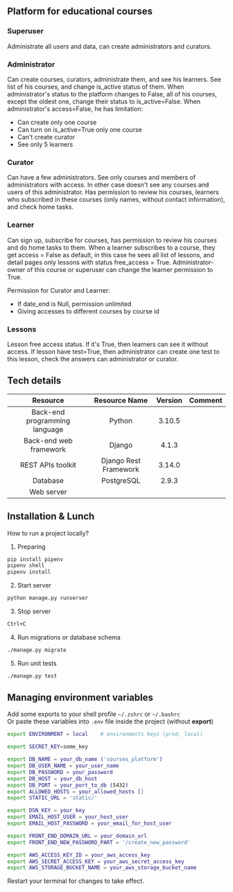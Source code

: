 ## Platform for educational courses

### Superuser 
Administrate all users and data, can create administrators and curators.
### Administrator 
Can create courses, curators, administrate them, and see his learners.
See list of his courses, and change is_active status of them.
When administrator's status to the platform changes to False, all of his courses, except the oldest one, change their status to is_active=False.
When administrator's access=False, he has limitation:
* Can create only one course
* Can turn on is_active=True only one course
* Can't create curator
* See only 5 learners
### Curator 
Can have a few administrators. 
See only courses and members of administrators with access. In other case doesn't see any courses and users of this administrator.
Has permission to review his courses, learners who subscribed in these courses (only names, without contact information), and check home tasks.
### Learner 
Can sign up, subscribe for courses, has permission to review his courses and do home tasks to them.
When a learner subscribes to a course, they get access = False as default, in this case he sees all list of lessons, 
and detail pages only lessons with status free_access = True.
Administrator-owner of this course or superuser can change the learner permission to True.

Permission for Curator and Learner:
* If date_end is Null, permission unlimited
* Giving accesses to different courses by course id

### Lessons
Lesson free access status. If it's True, then learners can see it without access. 
If lesson have test=True, then administrator can create one test to this lesson, check the answers can administrator or curator.

## Tech details

|**Resource**|**Resource Name**|**Version**|**Comment**|
| :-: | :-: | :-: | :-: |
|Back-end programming language|Python|3.10.5||
|Back-end web framework|Django|4.1.3||
|REST APIs toolkit|Django Rest Framework|3.14.0||
|Database|PostgreSQL|2.9.3||
|Web server||||

## Installation & Lunch

How to run a project locally?

1. Preparing

```sh
pip install pipenv
pipenv shell
pipenv install
```

2. Start server

```sh
python manage.py runserver
```

3. Stop server

```sh
Ctrl+C
```

4. Run migrations or database schema 
```sh
./manage.py migrate
```
5. Run unit tests 

```sh
./manage.py test
```

## Managing environment variables

Add some exports to your shell profile `~/.zshrc` or `~/.bashrc`<br>
Or paste these variables into `.env` file inside the project (without **export**)

```sh
export ENVIRONMENT = local    # environments keys (prod, local)

export SECRET_KEY=some_key

export DB_NAME = your_db_name ('courses_platform')
export DB_USER_NAME = your_user_name
export DB_PASSWORD = your_password
export DB_HOST = your_db_host
export DB_PORT = your_port_to_db (5432)
export ALLOWED_HOSTS = your_allowed_hosts []
export STATIC_URL = 'static/'

export DSN_KEY = your_key
export EMAIL_HOST_USER = your_host_user
export EMAIL_HOST_PASSWORD = your_email_for_host_user

export FRONT_END_DOMAIN_URL = your_domain_url
export FRONT_END_NEW_PASSWORD_PART = '/create_new_password'

export AWS_ACCESS_KEY_ID = your_aws_access_key
export AWS_SECRET_ACCESS_KEY = your_aws_secret_access_key
export AWS_STORAGE_BUCKET_NAME = your_aws_storage_bucket_name
```

Restart your terminal for changes to take effect.
